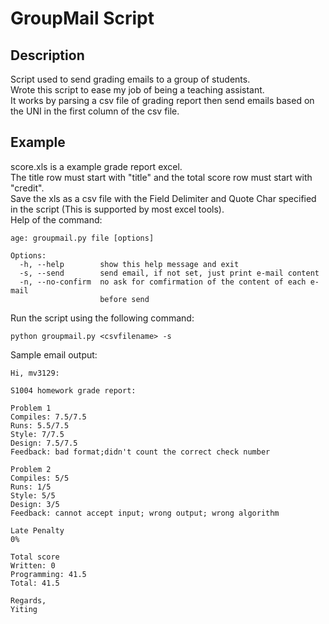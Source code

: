# GroupMail Script
## Description
Script used to send grading emails to a group of students.  
Wrote this script to ease my job of being a teaching assistant.  
It works by parsing a csv file of grading report then send emails based on the UNI in the first column of the csv file.  
## Example
score.xls is a example grade report excel.  
The title row must start with "title" and the total score row must start with "credit".  
Save the xls as a csv file with the Field Delimiter and Quote Char specified in the script (This is supported by most excel tools).  
Help of the command:  
```
age: groupmail.py file [options]

Options:
  -h, --help        show this help message and exit
  -s, --send        send email, if not set, just print e-mail content
  -n, --no-confirm  no ask for comfirmation of the content of each e-mail
                    before send
```
Run the script using the following command:  
```
python groupmail.py <csvfilename> -s
```
Sample email output:  
```
Hi, mv3129:

S1004 homework grade report:

Problem 1
Compiles: 7.5/7.5
Runs: 5.5/7.5
Style: 7/7.5
Design: 7.5/7.5
Feedback: bad format;didn't count the correct check number

Problem 2
Compiles: 5/5
Runs: 1/5
Style: 5/5
Design: 3/5
Feedback: cannot accept input; wrong output; wrong algorithm

Late Penalty
0%

Total score
Written: 0
Programming: 41.5
Total: 41.5

Regards,
Yiting

```
